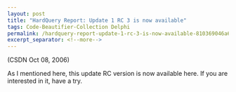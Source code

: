 ```yaml
---
layout: post
title: "HardQuery Report: Update 1 RC 3 is now available"
tags: Code-Beautifier-Collection Delphi
permalink: /hardquery-report-update-1-rc-3-is-now-available-810369046a6e
excerpt_separator: <!--more-->
---
```

(CSDN Oct 08, 2006)

As I mentioned here, this update RC version is now available here. If you are interested in it, have a try.
<!--more-->
